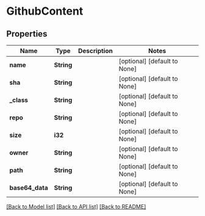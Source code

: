 # GithubContent

## Properties
Name | Type | Description | Notes
------------ | ------------- | ------------- | -------------
**name** | **String** |  | [optional] [default to None]
**sha** | **String** |  | [optional] [default to None]
**_class** | **String** |  | [optional] [default to None]
**repo** | **String** |  | [optional] [default to None]
**size** | **i32** |  | [optional] [default to None]
**owner** | **String** |  | [optional] [default to None]
**path** | **String** |  | [optional] [default to None]
**base64_data** | **String** |  | [optional] [default to None]

[[Back to Model list]](../README.md#documentation-for-models) [[Back to API list]](../README.md#documentation-for-api-endpoints) [[Back to README]](../README.md)


